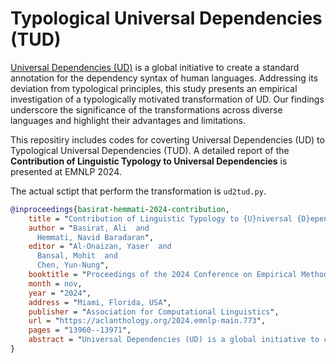 # Typological Universal Dependencies (TUD)

<a href=https://universaldependencies.org/>Universal Dependencies (UD)</a> is a global initiative to create a standard annotation for the dependency syntax of human languages. Addressing its deviation from typological principles, this study presents an empirical investigation of a typologically motivated transformation of UD. Our findings underscore the significance of the transformations across diverse languages and highlight their advantages and limitations.

This repositiry includes codes for coverting Universal Dependencies (UD) to Typological Universal Dependencies (TUD). A detailed report of the **Contribution of Linguistic Typology to Universal Dependencies** is presented at EMNLP 2024. 

The actual sctipt that perform the transformation is `ud2tud.py`.

```bibtex
@inproceedings{basirat-hemmati-2024-contribution,
    title = "Contribution of Linguistic Typology to {U}niversal {D}ependency Parsing: An Empirical Investigation",
    author = "Basirat, Ali  and
      Hemmati, Navid Baradaran",
    editor = "Al-Onaizan, Yaser  and
      Bansal, Mohit  and
      Chen, Yun-Nung",
    booktitle = "Proceedings of the 2024 Conference on Empirical Methods in Natural Language Processing",
    month = nov,
    year = "2024",
    address = "Miami, Florida, USA",
    publisher = "Association for Computational Linguistics",
    url = "https://aclanthology.org/2024.emnlp-main.773",
    pages = "13960--13971",
    abstract = "Universal Dependencies (UD) is a global initiative to create a standard annotation for the dependency syntax of human languages. Addressing its deviation from typological principles, this study presents an empirical investigation of a typologically motivated transformation of UD proposed by William Croft. Our findings underscore the significance of the transformations across diverse languages and highlight their advantages and limitations.",
}
```